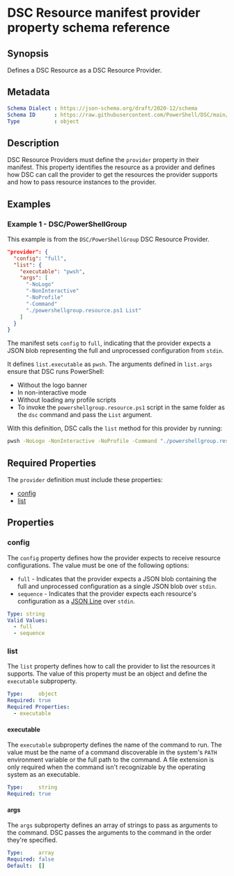 # DSC Resource manifest provider property schema reference

## Synopsis

Defines a DSC Resource as a DSC Resource Provider.

## Metadata

```yaml
Schema Dialect : https://json-schema.org/draft/2020-12/schema
Schema ID      : https://raw.githubusercontent.com/PowerShell/DSC/main/schemas/2023/08/resource/manifest.provider.json
Type           : object
```

## Description

DSC Resource Providers must define the `provider` property in their manifest. This property
identifies the resource as a provider and defines how DSC can call the provider to get the
resources the provider supports and how to pass resource instances to the provider.

## Examples

### Example 1 - DSC/PowerShellGroup

This example is from the `DSC/PowerShellGroup` DSC Resource Provider.

```json
"provider": {
  "config": "full",
  "list": {
    "executable": "pwsh",
    "args": [
      "-NoLogo"
      "-NonInteractive"
      "-NoProfile"
      "-Command"
      "./powershellgroup.resource.ps1 List"
    ]
  }
}
```

The manifest sets `config` to `full`, indicating that the provider expects a JSON blob representing
the full and unprocessed configuration from `stdin`.

It defines `list.executable` as `pwsh`. The arguments defined in `list.args` ensure that DSC runs
PowerShell:

- Without the logo banner
- In non-interactive mode
- Without loading any profile scripts
- To invoke the `powershellgroup.resource.ps1` script in the same folder as the `dsc` command and
  pass the `List` argument.

With this definition, DSC calls the `list` method for this provider by running:

```sh
pwsh -NoLogo -NonInteractive -NoProfile -Command "./powershellgroup.resource.ps1 List"
```

## Required Properties

The `provider` definition must include these properties:

- [config](#config)
- [list](#list)

## Properties

### config

The `config` property defines how the provider expects to receive resource configurations. The
value must be one of the following options:

- `full` - Indicates that the provider expects a JSON blob containing the full and
  unprocessed configuration as a single JSON blob over `stdin`.
- `sequence` - Indicates that the provider expects each resource's configuration as
  a [JSON Line][01] over `stdin`.

```yaml
Type: string
Valid Values:
  - full
  - sequence
```

### list

The `list` property defines how to call the provider to list the resources it supports. The value
of this property must be an object and define the `executable` subproperty.

```yaml
Type:     object
Required: true
Required Properties:
  - executable
```

#### executable

The `executable` subproperty defines the name of the command to run. The value must be the name of
a command discoverable in the system's `PATH` environment variable or the full path to the command.
A file extension is only required when the command isn't recognizable by the operating system as an
executable.

```yaml
Type:     string
Required: true
```

#### args

The `args` subproperty defines an array of strings to pass as arguments to the command. DSC passes
the arguments to the command in the order they're specified.

```yaml
Type:     array
Required: false
Default:  []
```

[01]: https://jsonlines.org/
